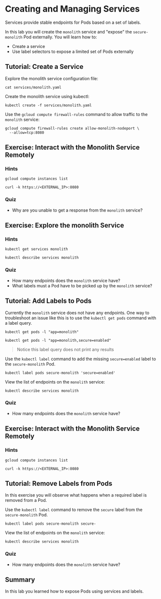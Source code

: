 # Creating and Managing Services

Services provide stable endpoints for Pods based on a set of labels.

In this lab you will create the `monolith` service and "expose" the `secure-monolith` Pod externally. You will learn how to:

* Create a service
* Use label selectors to expose a limited set of Pods externally

## Tutorial: Create a Service

Explore the monolith service configuration file:

```
cat services/monolith.yaml 
```

Create the monolith service using kubectl:

```
kubectl create -f services/monolith.yaml
```

Use the `gcloud compute firewall-rules` command to allow traffic to the `monolith` service:

```
gcloud compute firewall-rules create allow-monolith-nodeport \
  --allow=tcp:8080
```

## Exercise: Interact with the Monolith Service Remotely

### Hints

```
gcloud compute instances list
```

```
curl -k https://<EXTERNAL_IP>:8080
```

### Quiz

* Why are you unable to get a response from the `monolith` service?

## Exercise: Explore the monolith Service

### Hints

```
kubectl get services monolith
```

```
kubectl describe services monolith
```

### Quiz

* How many endpoints does the `monolith` service have?
* What labels must a Pod have to be picked up by the `monolith` service?

## Tutorial: Add Labels to Pods

Currently the `monolith` service does not have any endpoints. One way to troubleshoot an issue like this is to use the `kubectl get pods` command with a label query.

```
kubectl get pods -l "app=monolith"
```

```
kubectl get pods -l "app=monolith,secure=enabled"
```

> Notice this label query does not print any results

Use the `kubectl label` command to add the missing `secure=enabled` label to the `secure-monolith` Pod.

```
kubectl label pods secure-monolith 'secure=enabled'
```

View the list of endpoints on the `monolith` service:

```
kubectl describe services monolith
```

### Quiz

* How many endpoints does the `monolith` service have?

## Exercise: Interact with the Monolith Service Remotely

### Hints

```
gcloud compute instances list
```

```
curl -k https://<EXTERNAL_IP>:8080
```

## Tutorial: Remove Labels from Pods

In this exercise you will observe what happens when a required label is removed from a Pod.

Use the `kubectl label` command to remove the `secure` label from the `secure-monolith` Pod.

```
kubectl label pods secure-monolith secure-
```

View the list of endpoints on the `monolith` service:

```
kubectl describe services monolith
```

### Quiz

* How many endpoints does the `monolith` service have?

## Summary

In this lab you learned how to expose Pods using services and labels.
